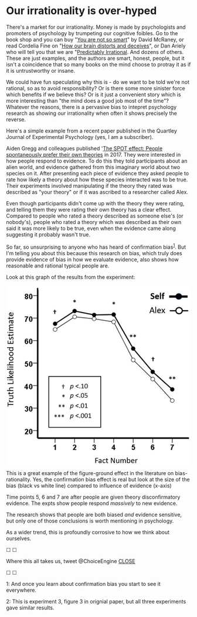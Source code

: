 # Our irrationality is over-hyped

There's a market for our irrationality. Money is made by psychologists and promoters of psychology by trumpeting our cognitive foibles. Go to the book shop and you can buy "[You are not so smart](https://youarenotsosmart.com/author/davidmcraney/)" by David McRaney, or read Cordelia Fine on "[How our brain distorts and deceives](https://www.goodreads.com/book/show/357666.A_Mind_of_Its_Own)", or Dan Ariely who will tell you that we are "[Predictably Irrational](https://en.wikipedia.org/wiki/Predictably_Irrational). And dozens of others. These are just examples, and the authors are smart, honest, people, but it isn't a coincidence that so many books on the mind choose to protray it as if it is untrustworthy or insane.

We could have fun speculating why this is - do we want to be told we're not rational, so as to avoid responsibility? Or is there some more sinister force which benefits if we believe this? Or is it just a convenient story which is more interesting than "the mind does a good job most of the time"? Whatever the reasons, there is a pervasive bias to intepret psychology research as showing our irrationality when often it shows precisely the reverse.

Here's a simple example from a recent paper published in the Quartley Journal of Experimental Psychology (yes, I am a subscriber).

Aiden Gregg and colleagues published '[The SPOT effect: People spontaneously prefer their own theories](https://www.tandfonline.com/doi/full/10.1080/17470218.2015.1099162) in 2017. They were interested in how people respond to evidence. To do this they told participants about an alien world, and evidence gathered from this imaginary world about two species on it. After presenting each piece of evidence they asked people to rate how likely a theory about how these species interacted was to be true. Their experiments involved manipulating if the theory they rated was described as "your theory" or if it was ascribed to a researcher called Alex.

Even though participants didn't come up with the theory they were rating, and telling them they were rating their own theory has a clear effect. Compared to people who rated a theory described as someone else's (or nobody's), people who rated a theory which was described as their own said it was more likely to be true, even when the evidence came along suggesting it probably wasn't true.

So far, so unsurprising to anyone who has heard of confirmation bias<sup>[1](#footnote1)</sup>. But I'm telling you about this because this research on bias, which truly does provide evidence of bias in how we evaluate evidence, also shows how reasonable and rational typical people are. 

Look at this graph of the results from the experiment:

![](assets/spot_graph.jpg)

This is a great example of the figure-ground effect in the literature on bias-rationality. Yes, the confirmation bias effect is real but look at the size of the bias (black vs white line) compared to influence of evidence (x-axis)

Time points 5, 6 and 7 are after people are given theory disconfirmatory evidence. The expts show people respond *massively* to new evidence.

The research shows that people are both biased *and* evidence sensitive, but only one of those conclusions is worth mentioning in psychology.

As a wider trend, this is profoundly corrosive to how we think about ourselves.

&#9744; &#9744;

Where this all takes us, tweet @ChoiceEngine [CLOSE](https://twitter.com/intent/tweet?text=@ChoiceEngine%20CLOSE)

&#9744; &#9744;

<a name="footnote1">1</a>: And once you learn about confirmation bias you start to see it everywhere.

<a name="footnote2">2</a>: This is experiment 3, figure 3 in orignial paper, but all three experiments gave similar results.